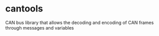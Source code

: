 # cantools
CAN bus library that allows the decoding and encoding of CAN frames through messages and variables
